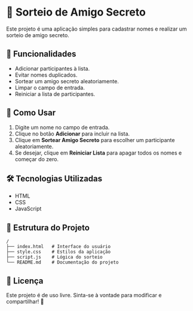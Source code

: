 # 🎁 Sorteio de Amigo Secreto

Este projeto é uma aplicação simples para cadastrar nomes e realizar um sorteio de amigo secreto. 

## 📌 Funcionalidades
- Adicionar participantes à lista.
- Evitar nomes duplicados.
- Sortear um amigo secreto aleatoriamente.
- Limpar o campo de entrada.
- Reiniciar a lista de participantes.

## 🚀 Como Usar
1. Digite um nome no campo de entrada.
2. Clique no botão **Adicionar** para incluir na lista.
3. Clique em **Sortear Amigo Secreto** para escolher um participante aleatoriamente.
4. Se desejar, clique em **Reiniciar Lista** para apagar todos os nomes e começar do zero.

## 🛠 Tecnologias Utilizadas
- HTML
- CSS
- JavaScript

## 📂 Estrutura do Projeto
```
/
├── index.html   # Interface do usuário
├── style.css    # Estilos da aplicação
├── script.js    # Lógica do sorteio
└── README.md    # Documentação do projeto
```

## 📜 Licença
Este projeto é de uso livre. Sinta-se à vontade para modificar e compartilhar! 🚀
